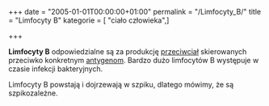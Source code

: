 +++
date = "2005-01-01T00:00:00+01:00"
permalink = "/Limfocyty_B/"
title = "Limfocyty B"
kategorie = [ "ciało człowieka",]

+++

**Limfocyty B** odpowiedzialne są za produkcję [przeciwciał](/atopedia/Przeciwciało "wikilink") skierowanych przeciwko konkretnym [antygenom](/atopedia/Antygen "wikilink"). Bardzo dużo limfocytów B występuje w czasie infekcji bakteryjnych.

Limfocyty B powstają i dojrzewają w szpiku, dlatego mówimy, że są szpikozależne.
